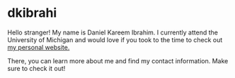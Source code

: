 # dkibrahi
Hello stranger! My name is Daniel Kareem Ibrahim. I currently attend the University of Michigan and would love if you took to the time to check out [my personal website.](https://dkibrahi.github.io/dkibrahi/) 

There, you can learn more about me and find my contact information. Make sure to check it out!
